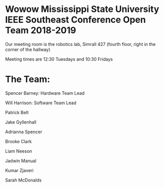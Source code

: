 # Wowow Mississippi State University IEEE Southeast Conference Open Team 2018-2019

Our meeting room is the robotics lab, Simrall 427 (fourth floor, right in the corner of the hallway)

Meeting times are 12:30 Tuesdays and 10:30 Fridays

# The Team:
Spencer Barney: Hardware Team Lead

Will Harrison: Software Team Lead

Patrick Belt

Jake Gyllenhall

Adrianna Spencer

Brooke Clark

Liam Neeson

Jadwin Manual

Kumar Zjaveri

Sarah McDonalds
